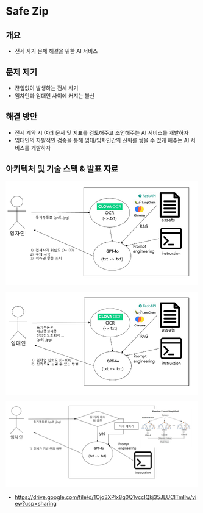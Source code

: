 <h1>Safe Zip</h1>

## 개요

- 전세 사기 문제 해결을 위한 AI 서비스

## 문제 제기

- 끊임없이 발생하는 전세 사기
- 임차인과 임대인 사이에 커지는 불신

## 해결 방안

- 전세 계약 시 여러 문서 및 지표를 검토해주고 조언해주는 AI 서비스를 개발하자
- 임대인의 자발적인 검증을 통해 임대/임차인간의 신뢰를 쌓을 수 있게 해주는 AI 서비스를 개발하자

## 아키텍처 및 기술 스택 & 발표 자료
![임차인](./임차인_use_case.png)

![임대인](./임대인_use_case.png)

![시세예측기](./시세예측기_use_case.png)


- https://drive.google.com/file/d/1Ojo3XPlx8q0Q1vccIQkj35JLUClTmllw/view?usp=sharing


